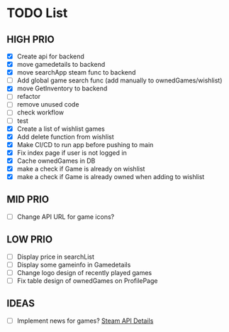 ﻿# TODO List

## HIGH PRIO
- [X] Create api for backend
- [X] move gamedetails to backend
- [X] move searchApp steam func to backend
- [ ] Add global game search func (add manually to ownedGames/wishlist)
- [X] move GetInventory to backend
- [ ] refactor
- [ ] remove unused code
- [ ] check workflow
- [ ] test
- [X] Create a list of wishlist games
- [X] Add delete function from wishlist
- [X] Make CI/CD to run app before pushing to main
- [X] Fix index page if user is not logged in
- [X] Cache ownedGames in DB
- [X] make a check if Game is already on wishlist
- [X] make a check if Game is already owned when adding to wishlist
## MID PRIO
- [ ] Change API URL for game icons?

## LOW PRIO
- [ ] Display price in searchList
- [ ] Display some gameinfo in Gamedetails
- [ ] Change logo design of recently played games
- [ ] Fix table design of ownedGames on ProfilePage

## IDEAS
- [ ] Implement news for games? [Steam API Details](https://github.com/Revadike/InternalSteamWebAPI/wiki/Get-App-Details)
